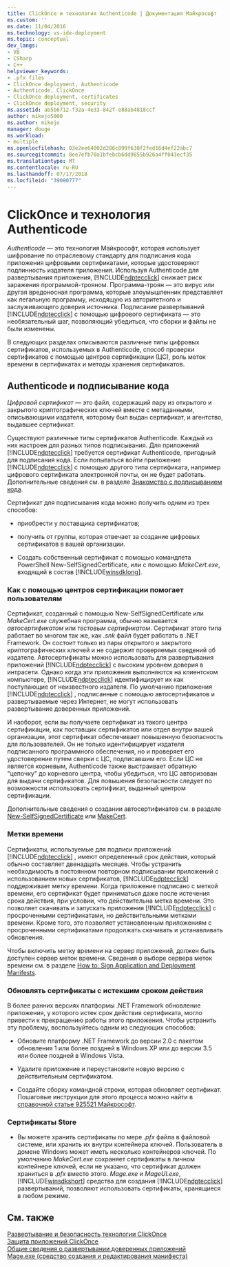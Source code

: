 ```yaml
---
title: ClickOnce и технология Authenticode | Документация Майкрософт
ms.custom: ''
ms.date: 11/04/2016
ms.technology: vs-ide-deployment
ms.topic: conceptual
dev_langs:
- VB
- CSharp
- C++
helpviewer_keywords:
- .pfx files
- ClickOnce deployment, Authenticode
- Authenticode, ClickOnce
- ClickOnce deployment, certificates
- ClickOnce deployment, security
ms.assetid: ab5b6712-f32a-4e33-842f-e88ab4818ccf
author: mikejo5000
ms.author: mikejo
manager: douge
ms.workload:
- multiple
ms.openlocfilehash: 03e2ee64002d286c899f638f2fed16d4ef22abc7
ms.sourcegitcommit: 8ee7efb70a1bfebcb6dd9855b926a4ff043ecf35
ms.translationtype: MT
ms.contentlocale: ru-RU
ms.lasthandoff: 07/17/2018
ms.locfileid: "39080777"
---
```

# <a name="clickonce-and-authenticode"></a>ClickOnce и технология Authenticode
*Authenticode* — это технология Майкрософт, которая использует шифрование по отраслевому стандарту для подписания кода приложения цифровыми сертификатами, которые удостоверяют подлинность издателя приложения. Используя Authenticode для развертывания приложения, [!INCLUDE[ndptecclick](../deployment/includes/ndptecclick_md.md)] снижает риск заражения программой-трояном. Программа-троян — это вирус или другая вредоносная программа, которые злоумышленник представляет как легальную программу, исходящую из авторитетного и заслуживающего доверия источника. Подписание развертываний [!INCLUDE[ndptecclick](../deployment/includes/ndptecclick_md.md)] с помощью цифрового сертификата — это необязательный шаг, позволяющий убедиться, что сборки и файлы не были изменены.  
  
 В следующих разделах описываются различные типы цифровых сертификатов, используемых в Authenticode, способ проверки сертификатов с помощью центров сертификации (ЦС), роль меток времени в сертификатах и методы хранения сертификатов.  
  
## <a name="authenticode-and-code-signing"></a>Authenticode и подписывание кода  
 *Цифровой сертификат* — это файл, содержащий пару из открытого и закрытого криптографических ключей вместе с метаданными, описывающими издателя, которому был выдан сертификат, и агентство, выдавшее сертификат.  
  
 Существуют различные типы сертификатов Authenticode. Каждый из них настроен для разных типов подписывания. Для приложений [!INCLUDE[ndptecclick](../deployment/includes/ndptecclick_md.md)] требуется сертификат Authenticode, пригодный для подписания кода. Если попытаться войти приложение [!INCLUDE[ndptecclick](../deployment/includes/ndptecclick_md.md)] с помощью другого типа сертификата, например цифрового сертификата электронной почты, он не будет работать. Дополнительные сведения см. в разделе [Знакомство с подписыванием кода](http://go.microsoft.com/fwlink/?LinkId=179452).  
  
 Сертификат для подписывания кода можно получить одним из трех способов:  
  
-   приобрести у поставщика сертификатов;  
  
-   получить от группы, которая отвечает за создание цифровых сертификатов в вашей организации.  
  
-   Создать собственный сертификат с помощью командлета PowerShell New-SelfSignedCertificate, или с помощью *MakeCert.exe*, входящий в состав [!INCLUDE[winsdklong](../deployment/includes/winsdklong_md.md)].  
  
### <a name="how-using-certificate-authorities-helps-users"></a>Как с помощью центров сертификации помогает пользователям  
 Сертификат, созданный с помощью New-SelfSignedCertificate или *MakeCert.exe* служебная программа, обычно называется *автосертификатом* или *тестовым сертификатом*. Сертификат этого типа работает во многом так же, как *.snk* файл будет работать в .NET Framework. Он состоит только из пары открытого и закрытого криптографических ключей и не содержит проверяемых сведений об издателе. Автосертификаты можно использовать для развертывания приложений [!INCLUDE[ndptecclick](../deployment/includes/ndptecclick_md.md)] с высоким уровнем доверия в интрасети. Однако когда эти приложения выполняются на клиентском компьютере, [!INCLUDE[ndptecclick](../deployment/includes/ndptecclick_md.md)] идентифицирует их как поступающие от неизвестного издателя. По умолчанию приложения [!INCLUDE[ndptecclick](../deployment/includes/ndptecclick_md.md)] , подписанные с помощью автосертификатов и развертываемые через Интернет, не могут использовать развертывание доверенных приложений.  
  
 И наоборот, если вы получаете сертификат из такого центра сертификации, как поставщик сертификатов или отдел внутри вашей организации, этот сертификат обеспечивает повышенную безопасность для пользователей. Он не только идентифицирует издателя подписанного программного обеспечения, но и проверяет его удостоверение путем сверки с ЦС, подписавшим его. Если ЦС не является корневым, Authenticode также выстраивает обратную "цепочку" до корневого центра, чтобы убедиться, что ЦС авторизован для выдачи сертификатов. Для повышения безопасности следует по возможности использовать сертификат, выданный центром сертификации.  
  
 Дополнительные сведения о создании автосертификатов см. в разделе [New-SelfSignedCertificate](https://technet.microsoft.com/itpro/powershell/windows/pkiclient/new-selfsignedcertificate) или [MakeCert](https://msdn.microsoft.com/library/windows/desktop/aa386968.aspx).  
  
### <a name="timestamps"></a>Метки времени  
 Сертификаты, используемые для подписи приложений [!INCLUDE[ndptecclick](../deployment/includes/ndptecclick_md.md)] , имеют определенный срок действия, который обычно составляет двенадцать месяцев. Чтобы устранить необходимость в постоянном повторном подписывании приложений с использованием новых сертификатов, [!INCLUDE[ndptecclick](../deployment/includes/ndptecclick_md.md)] поддерживает метку времени. Когда приложение подписано с меткой времени, его сертификат будет приниматься даже после истечения срока действия, при условии, что действительна метка времени. Это позволяет скачивать и запускать приложения [!INCLUDE[ndptecclick](../deployment/includes/ndptecclick_md.md)] с просроченными сертификатами, но действительными метками времени. Кроме того, это позволяет установленным приложениям с просроченными сертификатами продолжать скачивать и устанавливать обновления.  
  
 Чтобы включить метку времени на сервер приложений, должен быть доступен сервер меток времени. Сведения о выборе сервера меток времени см. в разделе [How to: Sign Application and Deployment Manifests](../ide/how-to-sign-application-and-deployment-manifests.md).  
  
### <a name="update-expired-certificates"></a>Обновлять сертификаты с истекшим сроком действия  
 В более ранних версиях платформы .NET Framework обновление приложения, у которого истек срок действия сертификата, могло привести к прекращению работы этого приложения. Чтобы устранить эту проблему, воспользуйтесь одним из следующих способов:  
  
-   Обновите платформу .NET Framework до версии 2.0 с пакетом обновления 1 или более поздней в Windows XP или до версии 3.5 или более поздней в Windows Vista.  
  
-   Удалите приложение и переустановите новую версию с действительным сертификатом.  
  
-   Создайте сборку командной строки, которая обновляет сертификат. Пошаговые инструкции для этого процесса можно найти в [справочной статье 925521 Майкрософт](http://go.microsoft.com/fwlink/?LinkId=179454).  
  
### <a name="store-certificates"></a>Сертификаты Store  
  
-   Вы можете хранить сертификаты по мере *.pfx* файла в файловой системе, или хранить их внутри контейнера ключей. Пользователь в домене Windows может иметь несколько контейнеров ключей. По умолчанию *MakeCert.exe* сохраняет сертификаты в личном контейнере ключей, если не указано, что сертификат должен храниться в *.pfx* вместо этого. *Mage.exe* и *MageUI.exe*, [!INCLUDE[winsdkshort](../debugger/debug-interface-access/includes/winsdkshort_md.md)] средства для создания [!INCLUDE[ndptecclick](../deployment/includes/ndptecclick_md.md)] развертываний, позволяют использовать сертификаты, хранящиеся в любом режиме.  
  
## <a name="see-also"></a>См. также  
 [Развертывание и безопасность технологии ClickOnce](../deployment/clickonce-security-and-deployment.md)   
 [Защита приложений ClickOnce](../deployment/securing-clickonce-applications.md)   
 [Общие сведения о развертывании доверенных приложений](../deployment/trusted-application-deployment-overview.md)   
 [Mage.exe (средство создания и редактирования манифеста)](/dotnet/framework/tools/mage-exe-manifest-generation-and-editing-tool)